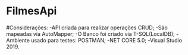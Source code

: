 # FilmesApi
#Considerações:
-API  criada para realizar operações CRUD; 
-São mapeadas via AutoMapper;
-O Banco foi criado via T-SQL(LocalDB);
-Ambiente usado para testes: POSTMAN;
-NET CORE 5.0;
-Visual Studio 2019.
